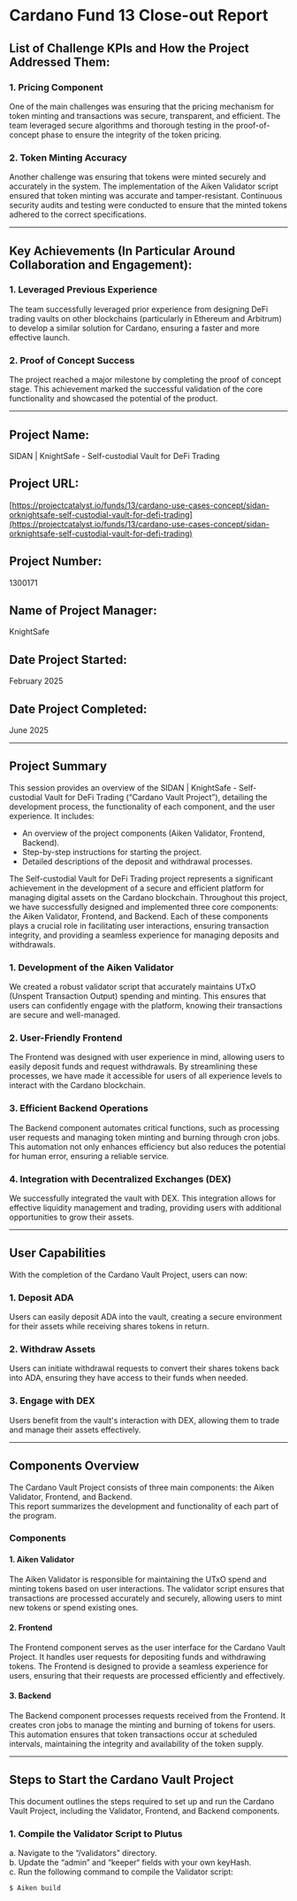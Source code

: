 # Cardano Fund 13 Close-out Report

## List of Challenge KPIs and How the Project Addressed Them:

### 1. Pricing Component  
One of the main challenges was ensuring that the pricing mechanism for token minting and transactions was secure, transparent, and efficient. The team leveraged secure algorithms and thorough testing in the proof-of-concept phase to ensure the integrity of the token pricing.

### 2. Token Minting Accuracy  
Another challenge was ensuring that tokens were minted securely and accurately in the system. The implementation of the Aiken Validator script ensured that token minting was accurate and tamper-resistant. Continuous security audits and testing were conducted to ensure that the minted tokens adhered to the correct specifications.

---

## Key Achievements (In Particular Around Collaboration and Engagement):

### 1. Leveraged Previous Experience  
The team successfully leveraged prior experience from designing DeFi trading vaults on other blockchains (particularly in Ethereum and Arbitrum) to develop a similar solution for Cardano, ensuring a faster and more effective launch.

### 2. Proof of Concept Success  
The project reached a major milestone by completing the proof of concept stage. This achievement marked the successful validation of the core functionality and showcased the potential of the product.

---

## Project Name:  
SIDAN | KnightSafe - Self-custodial Vault for DeFi Trading

## Project URL:  
[https://projectcatalyst.io/funds/13/cardano-use-cases-concept/sidan-orknightsafe-self-custodial-vault-for-defi-trading](https://projectcatalyst.io/funds/13/cardano-use-cases-concept/sidan-orknightsafe-self-custodial-vault-for-defi-trading)

## Project Number:  
1300171

## Name of Project Manager:  
KnightSafe

## Date Project Started:  
February 2025

## Date Project Completed:  
June 2025

---

## Project Summary

This session provides an overview of the SIDAN | KnightSafe - Self-custodial Vault for DeFi Trading (“Cardano Vault Project”), detailing the development process, the functionality of each component, and the user experience. It includes:  
- An overview of the project components (Aiken Validator, Frontend, Backend).  
- Step-by-step instructions for starting the project.  
- Detailed descriptions of the deposit and withdrawal processes.

The Self-custodial Vault for DeFi Trading project represents a significant achievement in the development of a secure and efficient platform for managing digital assets on the Cardano blockchain. Throughout this project, we have successfully designed and implemented three core components: the Aiken Validator, Frontend, and Backend. Each of these components plays a crucial role in facilitating user interactions, ensuring transaction integrity, and providing a seamless experience for managing deposits and withdrawals.

### 1. Development of the Aiken Validator  
We created a robust validator script that accurately maintains UTxO (Unspent Transaction Output) spending and minting. This ensures that users can confidently engage with the platform, knowing their transactions are secure and well-managed.

### 2. User-Friendly Frontend  
The Frontend was designed with user experience in mind, allowing users to easily deposit funds and request withdrawals. By streamlining these processes, we have made it accessible for users of all experience levels to interact with the Cardano blockchain.

### 3. Efficient Backend Operations  
The Backend component automates critical functions, such as processing user requests and managing token minting and burning through cron jobs. This automation not only enhances efficiency but also reduces the potential for human error, ensuring a reliable service.

### 4. Integration with Decentralized Exchanges (DEX)  
We successfully integrated the vault with DEX. This integration allows for effective liquidity management and trading, providing users with additional opportunities to grow their assets.

---

## User Capabilities

With the completion of the Cardano Vault Project, users can now:  

### 1. Deposit ADA  
Users can easily deposit ADA into the vault, creating a secure environment for their assets while receiving shares tokens in return.

### 2. Withdraw Assets  
Users can initiate withdrawal requests to convert their shares tokens back into ADA, ensuring they have access to their funds when needed.

### 3. Engage with DEX  
Users benefit from the vault's interaction with DEX, allowing them to trade and manage their assets effectively.

---

## Components Overview

The Cardano Vault Project consists of three main components: the Aiken Validator, Frontend, and Backend.  
This report summarizes the development and functionality of each part of the program.

### Components

#### 1. Aiken Validator  
The Aiken Validator is responsible for maintaining the UTxO spend and minting tokens based on user interactions. The validator script ensures that transactions are processed accurately and securely, allowing users to mint new tokens or spend existing ones.

#### 2. Frontend  
The Frontend component serves as the user interface for the Cardano Vault Project. It handles user requests for depositing funds and withdrawing tokens. The Frontend is designed to provide a seamless experience for users, ensuring that their requests are processed efficiently and effectively.

#### 3. Backend  
The Backend component processes requests received from the Frontend. It creates cron jobs to manage the minting and burning of tokens for users. This automation ensures that token transactions occur at scheduled intervals, maintaining the integrity and availability of the token supply.

---

## Steps to Start the Cardano Vault Project

This document outlines the steps required to set up and run the Cardano Vault Project, including the Validator, Frontend, and Backend components.

### 1. Compile the Validator Script to Plutus  
a. Navigate to the “/validators” directory.  
b. Update the “admin” and “keeper“ fields with your own keyHash.  
c. Run the following command to compile the Validator script:  
```bash
$ Aiken build
